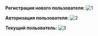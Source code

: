 **Регистрация нового пользователя:**
![1](https://github.com/LiberianGirl/Task4-4-9/assets/116811333/dc9582d7-06cc-4652-b079-e2ba57185339)

**Авторизация пользователя:**
![2](https://github.com/LiberianGirl/Task4-4-9/assets/116811333/575742b4-2d70-4d62-8172-d529e5ccb1ee)

**Текущий польователь:**
![3](https://github.com/LiberianGirl/Task4-4-9/assets/116811333/9c1f4fbb-fef7-45b9-81de-f09fe1aff247)
